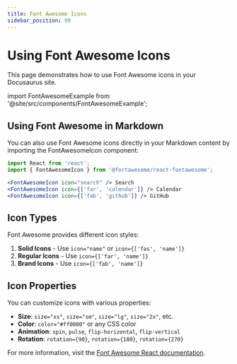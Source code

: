 ```yaml
---
title: Font Awesome Icons
sidebar_position: 99
---
```


# Using Font Awesome Icons

This page demonstrates how to use Font Awesome icons in your Docusaurus site.

import FontAwesomeExample from '@site/src/components/FontAwesomeExample';

<FontAwesomeExample />

## Using Font Awesome in Markdown

You can also use Font Awesome icons directly in your Markdown content by importing the FontAwesomeIcon component:

```jsx
import React from 'react';
import { FontAwesomeIcon } from '@fortawesome/react-fontawesome';

<FontAwesomeIcon icon="search" /> Search
<FontAwesomeIcon icon={['far', 'calendar']} /> Calendar
<FontAwesomeIcon icon={['fab', 'github']} /> GitHub
```

## Icon Types

Font Awesome provides different icon styles:

1. **Solid Icons** - Use `icon="name"` or `icon={['fas', 'name']}`
2. **Regular Icons** - Use `icon={['far', 'name']}`
3. **Brand Icons** - Use `icon={['fab', 'name']}`

## Icon Properties

You can customize icons with various properties:

- **Size**: `size="xs"`, `size="sm"`, `size="lg"`, `size="2x"`, etc.
- **Color**: `color="#ff0000"` or any CSS color
- **Animation**: `spin`, `pulse`, `flip-horizontal`, `flip-vertical`
- **Rotation**: `rotation={90}`, `rotation={180}`, `rotation={270}`

For more information, visit the [Font Awesome React documentation](https://fontawesome.com/v6/docs/web/use-with/react/).
